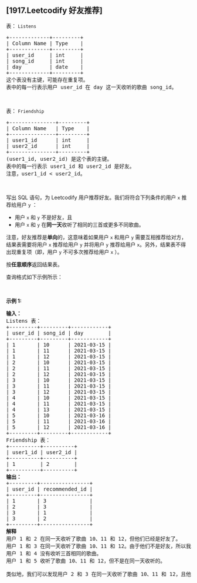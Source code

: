 ## [1917.Leetcodify 好友推荐]
<p>表： <code>Listens</code></p>

<pre>
+-------------+---------+
| Column Name | Type    |
+-------------+---------+
| user_id     | int     |
| song_id     | int     |
| day         | date    |
+-------------+---------+
这个表没有主键，可能存在重复项。
表中的每一行表示用户 user_id 在 day 这一天收听的歌曲 song_id。
</pre>

<p>&nbsp;</p>

<p>表： <code>Friendship</code></p>

<pre>
+---------------+---------+
| Column Name   | Type    |
+---------------+---------+
| user1_id      | int     |
| user2_id      | int     |
+---------------+---------+
(user1_id, user2_id) 是这个表的主键。
表中的每一行表示 user1_id 和 user2_id 是好友。
注意，user1_id &lt; user2_id。
</pre>

<p>&nbsp;</p>

<p>写出 SQL 语句，为 Leetcodify 用户推荐好友。我们将符合下列条件的用户 <code>x</code> 推荐给用户 <code>y</code> ：</p>

<ul>
	<li>用户 <code>x</code> 和 <code>y</code> 不是好友，且</li>
	<li>用户 <code>x</code> 和 <code>y</code> 在<strong>同一天</strong>收听了相同的三首或更多不同歌曲。</li>
</ul>

<p>注意，好友推荐是<strong>单向</strong>的，这意味着如果用户 <code>x</code> 和用户 <code>y</code> 需要互相推荐给对方，结果表需要将用户 <code>x</code> 推荐给用户 <code>y</code> 并将用户 <code>y</code> 推荐给用户 <code>x</code>。另外，结果表不得出现重复项（即，用户 <code>y</code> 不可多次推荐给用户 <code>x</code> ）。</p>

<p>按<strong>任意顺序</strong>返回结果表。</p>

<p>查询格式如下示例所示：</p>

<p>&nbsp;</p>

<p><strong>示例 1:</strong></p>

<pre>
<strong>输入：</strong>
Listens 表：
+---------+---------+------------+
| user_id | song_id | day        |
+---------+---------+------------+
| 1       | 10      | 2021-03-15 |
| 1       | 11      | 2021-03-15 |
| 1       | 12      | 2021-03-15 |
| 2       | 10      | 2021-03-15 |
| 2       | 11      | 2021-03-15 |
| 2       | 12      | 2021-03-15 |
| 3       | 10      | 2021-03-15 |
| 3       | 11      | 2021-03-15 |
| 3       | 12      | 2021-03-15 |
| 4       | 10      | 2021-03-15 |
| 4       | 11      | 2021-03-15 |
| 4       | 13      | 2021-03-15 |
| 5       | 10      | 2021-03-16 |
| 5       | 11      | 2021-03-16 |
| 5       | 12      | 2021-03-16 |
+---------+---------+------------+
Friendship 表：
+----------+----------+
| user1_id | user2_id |
+----------+----------+
| 1        | 2        |
+----------+----------+
<strong>输出：</strong>
+---------+----------------+
| user_id | recommended_id |
+---------+----------------+
| 1       | 3              |
| 2       | 3              |
| 3       | 1              |
| 3       | 2              |
+---------+----------------+
<strong>解释</strong>
用户 1 和 2 在同一天收听了歌曲 10、11 和 12，但他们已经是好友了。
用户 1 和 3 在同一天收听了歌曲 10、11 和 12。由于他们不是好友，所以我们给他们互相推荐为好友。
用户 1 和 4 没有收听三首相同的歌曲。
用户 1 和 5 收听了歌曲 10、11 和 12，但不是在同一天收听的。

类似地，我们可以发现用户 2 和 3 在同一天收听了歌曲 10、11 和 12，且他们不是好友，所以我们给他们互相推荐为好友。
</pre>
